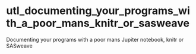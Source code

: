# utl_documenting_your_programs_with_a_poor_mans_knitr_or_sasweave
Documenting your programs with a poor mans Jupiter notebook, knitr or SASweave
